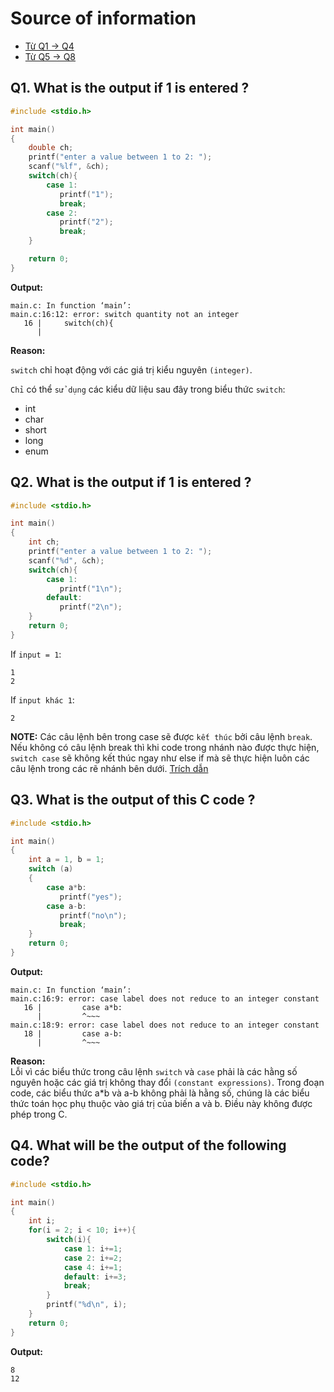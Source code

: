 # Source of information
- [Từ Q1 -> Q4](https://www.youtube.com/watch?app=desktop&v=U4V3lMsz93k)
- [Từ Q5 -> Q8](https://www.youtube.com/watch?v=88TNyNoZAtY)

## Q1. What is the output if 1 is entered ?
~~~cpp
#include <stdio.h>

int main()
{
    double ch;
    printf("enter a value between 1 to 2: ");
    scanf("%lf", &ch);
    switch(ch){
        case 1:
           printf("1");
           break;
        case 2:
           printf("2");
           break;
    }

    return 0;
}
~~~
**Output:**
~~~
main.c: In function ‘main’:
main.c:16:12: error: switch quantity not an integer
   16 |     switch(ch){
      |  
~~~
**Reason:**

`switch` chỉ hoạt động với các giá trị kiểu nguyên `(integer)`.

`Chỉ` có thể `sử dụng` các kiểu dữ liệu sau đây trong biểu thức `switch`:
- int
- char
- short
- long
- enum
## Q2. What is the output if 1 is entered ?
~~~cpp
#include <stdio.h>

int main()
{
    int ch;
    printf("enter a value between 1 to 2: ");
    scanf("%d", &ch);
    switch(ch){
        case 1:
           printf("1\n");
        default:
           printf("2\n");
    }
    return 0;
}
~~~
If `input = 1`:  
~~~
1
2
~~~
If `input khác 1`: 
~~~
2
~~~
**NOTE:** 
Các câu lệnh bên trong case sẽ được `kết thúc` bởi câu lệnh `break`. Nếu không có câu lệnh break thì khi code trong nhánh nào được thực hiện, `switch case` sẽ không kết thúc ngay như else if mà sẽ thực hiện luôn các
câu lệnh trong các rẽ nhánh bên dưới. [Trích dẫn](https://blog.28tech.com.vn/c-switch-case)
## Q3. What is the output of this C code ?
~~~cpp
#include <stdio.h>

int main()
{
    int a = 1, b = 1;
    switch (a)
    {
        case a*b:
           printf("yes");
        case a-b:
           printf("no\n");
           break;
    }
    return 0;
}
~~~
**Output:**
~~~
main.c: In function ‘main’:
main.c:16:9: error: case label does not reduce to an integer constant
   16 |         case a*b:
      |         ^~~~
main.c:18:9: error: case label does not reduce to an integer constant
   18 |         case a-b:
      |         ^~~~
~~~

**Reason:** </br>
Lỗi vì các biểu thức trong câu lệnh `switch` và `case` phải là các hằng số nguyên  hoặc các giá trị không thay đổi `(constant expressions)`. Trong đoạn code, các biểu thức a*b và a-b không phải là hằng số, 
chúng là các biểu thức toán học phụ thuộc vào giá trị của biến a và b. Điều này không được phép trong C.
## Q4. What will be the output of the following code?
~~~cpp
#include <stdio.h>

int main()
{
    int i;
    for(i = 2; i < 10; i++){
        switch(i){
            case 1: i+=1;
            case 2: i+=2;
            case 4: i+=1;
            default: i+=3;
            break;
        }
        printf("%d\n", i);
    }
    return 0;
}
~~~
**Output:**
~~~
8
12
~~~
